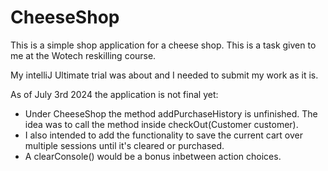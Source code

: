 # CheeseShop
This is a simple shop application for a cheese shop. This is a task given to me at the Wotech reskilling course.

My intelliJ Ultimate trial was about and I needed to submit my work as it is.

As of July 3rd 2024 the application is not final yet:

* Under CheeseShop the method addPurchaseHistory is unfinished. The idea was to call the method inside checkOut(Customer customer).
* I also intended to add the functionality to save the current cart over multiple sessions until it's cleared or purchased.
* A clearConsole() would be a bonus inbetween action choices.

